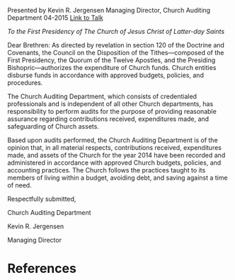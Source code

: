 Presented by Kevin R. Jergensen
Managing Director, Church Auditing Department
04-2015
[Link to Talk](https://www.churchofjesuschrist.org/study/general-conference/2015/04/church-auditing-department-report-2014?lang=eng)

_To the First Presidency of The Church of Jesus Christ of Latter-day Saints_

Dear Brethren: As directed by revelation in section 120 of the Doctrine and Covenants, the Council on the Disposition of the Tithes—composed of the First Presidency, the Quorum of the Twelve Apostles, and the Presiding Bishopric—authorizes the expenditure of Church funds. Church entities disburse funds in accordance with approved budgets, policies, and procedures.

The Church Auditing Department, which consists of credentialed professionals and is independent of all other Church departments, has responsibility to perform audits for the purpose of providing reasonable assurance regarding contributions received, expenditures made, and safeguarding of Church assets.

Based upon audits performed, the Church Auditing Department is of the opinion that, in all material respects, contributions received, expenditures made, and assets of the Church for the year 2014 have been recorded and administered in accordance with approved Church budgets, policies, and accounting practices. The Church follows the practices taught to its members of living within a budget, avoiding debt, and saving against a time of need.

Respectfully submitted,

Church Auditing Department

Kevin R. Jergensen

Managing Director

# References
